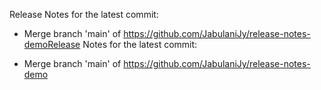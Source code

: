 Release Notes for the latest commit:

- Merge branch 'main' of https://github.com/JabulaniJy/release-notes-demoRelease Notes for the latest commit:

- Merge branch 'main' of https://github.com/JabulaniJy/release-notes-demo